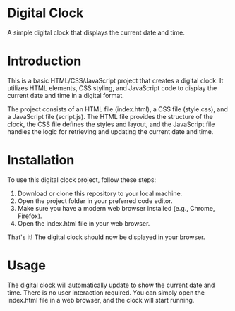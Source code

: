 # Digital Clock
A simple digital clock that displays the current date and time.

# Introduction
This is a basic HTML/CSS/JavaScript project that creates a digital clock. It utilizes HTML elements, CSS styling, and JavaScript code to display the current date and time in a digital format.

The project consists of an HTML file (index.html), a CSS file (style.css), and a JavaScript file (script.js). The HTML file provides the structure of the clock, the CSS file defines the styles and layout, and the JavaScript file handles the logic for retrieving and updating the current date and time.

# Installation
To use this digital clock project, follow these steps:

1. Download or clone this repository to your local machine.
2. Open the project folder in your preferred code editor.
3. Make sure you have a modern web browser installed (e.g., Chrome, Firefox).
4. Open the index.html file in your web browser.

That's it! The digital clock should now be displayed in your browser.

# Usage
The digital clock will automatically update to show the current date and time. There is no user interaction required. You can simply open the index.html file in a web browser, and the clock will start running.
